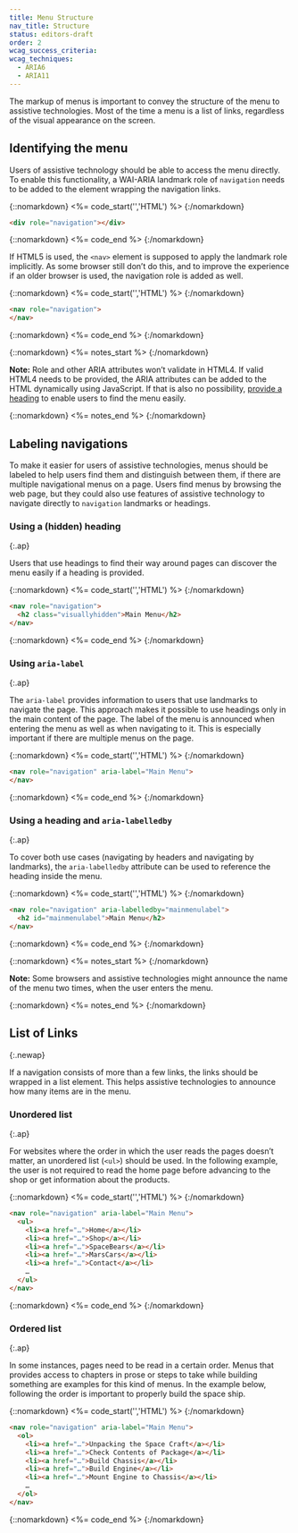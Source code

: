 ```yaml
---
title: Menu Structure
nav_title: Structure
status: editors-draft
order: 2
wcag_success_criteria:
wcag_techniques:
  - ARIA6
  - ARIA11
---
```


The markup of menus is important to convey the structure of the menu to assistive technologies. Most of the time a menu is a list of links, regardless of the visual appearance on the screen.

## Identifying the menu

Users of assistive technology should be able to access the menu directly. To enable this functionality, a WAI-ARIA landmark role of `navigation` needs to be added to the element wrapping the navigation links.

{::nomarkdown}
<%= code_start('','HTML') %>
{:/nomarkdown}

~~~ html
<div role="navigation"></div>
~~~

{::nomarkdown}
<%= code_end %>
{:/nomarkdown}

If HTML5 is used, the `<nav>` element is supposed to apply the landmark role implicitly. As some browser still don’t do this, and to improve the experience if an older browser is used, the navigation role is added as well.

{::nomarkdown}
<%= code_start('','HTML') %>
{:/nomarkdown}

~~~ html
<nav role="navigation">
</nav>
~~~

{::nomarkdown}
<%= code_end %>
{:/nomarkdown}

{::nomarkdown}
<%= notes_start %>
{:/nomarkdown}

**Note:** Role and other ARIA attributes won’t validate in HTML4. If valid HTML4 needs to be provided, the ARIA attributes can be added to the HTML dynamically using JavaScript. If that is also no possibility, [provide a heading](#using-a-hidden-heading) to enable users to find the menu easily.

{::nomarkdown}
<%= notes_end %>
{:/nomarkdown}

## Labeling navigations

To make it easier for users of assistive technologies, menus should be labeled to help users find them and distinguish between them, if there are multiple navigational menus on a page. Users find menus by browsing the web page, but they could also use features of assistive technology to navigate directly to `navigation` landmarks or headings.

### Using a (hidden) heading
{:.ap}

Users that use headings to find their way around pages can discover the menu easily if a heading is provided.

{::nomarkdown}
<%= code_start('','HTML') %>
{:/nomarkdown}

~~~ html
<nav role="navigation">
  <h2 class="visuallyhidden">Main Menu</h2>
</nav>
~~~

{::nomarkdown}
<%= code_end %>
{:/nomarkdown}


### Using `aria-label`
{:.ap}

The `aria-label` provides information to users that use landmarks to navigate the page. This approach makes it possible to use headings only in the main content of the page. The label of the menu is announced when entering the menu as well as when navigating to it. This is especially important if there are multiple menus on the page.

{::nomarkdown}
<%= code_start('','HTML') %>
{:/nomarkdown}

~~~ html
<nav role="navigation" aria-label="Main Menu">
</nav>
~~~

{::nomarkdown}
<%= code_end %>
{:/nomarkdown}

### Using a heading and `aria-labelledby`
{:.ap}

To cover both use cases (navigating by headers and navigating by landmarks), the `aria-labelledby` attribute can be used to reference the heading inside the menu.

{::nomarkdown}
<%= code_start('','HTML') %>
{:/nomarkdown}

~~~ html
<nav role="navigation" aria-labelledby="mainmenulabel">
  <h2 id="mainmenulabel">Main Menu</h2>
</nav>
~~~

{::nomarkdown}
<%= code_end %>
{:/nomarkdown}

{::nomarkdown}
<%= notes_start %>
{:/nomarkdown}

**Note:** Some browsers and assistive technologies might announce the name of the menu two times, when the user enters the menu.

{::nomarkdown}
<%= notes_end %>
{:/nomarkdown}

## List of Links
{:.newap}

If a navigation consists of more than a few links, the links should be wrapped in a list element. This helps assistive technologies to announce how many items are in the menu.

### Unordered list
{:.ap}

For websites where the order in which the user reads the pages doesn’t matter, an unordered list (`<ul>`) should be used. In the following example, the user is not required to read the home page before advancing to the shop or get information about the products.

{::nomarkdown}
<%= code_start('','HTML') %>
{:/nomarkdown}

~~~ html
<nav role="navigation" aria-label="Main Menu">
  <ul>
    <li><a href="…">Home</a></li>
    <li><a href="…">Shop</a></li>
    <li><a href="…">SpaceBears</a></li>
    <li><a href="…">MarsCars</a></li>
    <li><a href="…">Contact</a></li>
    …
  </ul>
</nav>
~~~

{::nomarkdown}
<%= code_end %>
{:/nomarkdown}


### Ordered list
{:.ap}

In some instances, pages need to be read in a certain order. Menus that provides access to chapters in prose or steps to take while building something are examples for this kind of menus. In the example below, following the order is important to properly build the space ship.

{::nomarkdown}
<%= code_start('','HTML') %>
{:/nomarkdown}

~~~ html
<nav role="navigation" aria-label="Main Menu">
  <ol>
    <li><a href="…">Unpacking the Space Craft</a></li>
    <li><a href="…">Check Contents of Package</a></li>
    <li><a href="…">Build Chassis</a></li>
    <li><a href="…">Build Engine</a></li>
    <li><a href="…">Mount Engine to Chassis</a></li>
    …
  </ol>
</nav>
~~~

{::nomarkdown}
<%= code_end %>
{:/nomarkdown}
